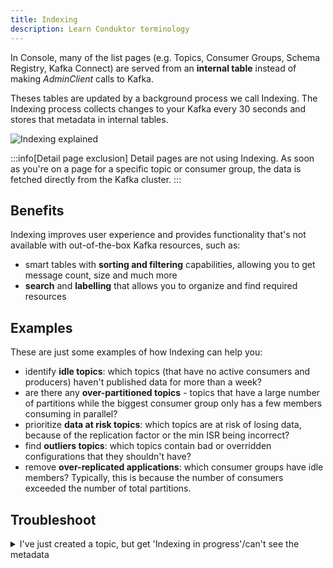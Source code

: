 ```yaml
---
title: Indexing
description: Learn Conduktor terminology
---
```


In <GlossaryTerm>Console</GlossaryTerm>, many of the list pages (e.g. Topics, Consumer Groups, Schema Registry, Kafka Connect) are served from an **internal table** instead of making *AdminClient* calls to Kafka.

Theses tables are updated by a background process we call Indexing. The Indexing process collects changes to your Kafka every 30 seconds and stores that metadata in internal tables.

![Indexing explained](/guides/indexing-explained.png)

:::info[Detail page exclusion]
Detail pages are not using Indexing. As soon as you're on a page for a specific topic or consumer group, the data is fetched directly from the Kafka cluster.
:::

## Benefits

Indexing improves user experience and provides functionality that's not available with out-of-the-box Kafka resources, such as:

- smart tables with **sorting and filtering** capabilities, allowing you to get message count, size and much more
- **search** and **labelling** that allows you to organize and find required resources

## Examples

These are just some examples of how Indexing can help you:

- identify **idle topics**: which topics (that have no active consumers and producers) haven't published data for more than a week?
- are there any **over-partitioned topics** - topics that have a large number of partitions while the biggest consumer group only has a few members consuming in parallel?
- prioritize **data at risk topics**: which topics are at risk of losing data, because of the replication factor or the min ISR being incorrect?
- find **outliers topics**: which topics contain bad or overridden configurations that they shouldn't have?
- remove **over-replicated applications**: which consumer groups have idle members? Typically, this is because the number of consumers exceeded the number of total partitions.

## Troubleshoot

<details>
<summary>I've just created a topic, but get 'Indexing in progress'/can't see the metadata</summary>
<div>
Topics created 'now' would not be indexed until the next Indexing cycle. This means they wouldn't appear in Console for up to 30 seconds. To mitigate this, we've come up with a counter-measure: any user request to the topic list will ALWAYS make one *AdminClient* call to Kafka: `listTopics`. It’s cheap, simple and will only return the topic names. So, when topics are listed in Console, 99% of the time Indexing will serve all the topics with all the columns (name, partitions, count, size, etc.) and 1% of the time Indexing will serve most topics except for one or two **not-indexed yet** where only the name will be available.
</div>
</details>

